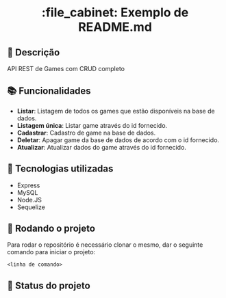 <h1 align="center">:file_cabinet: Exemplo de README.md</h1>

## :memo: Descrição
API REST de Games com CRUD completo
## :books: Funcionalidades
* <b>Listar</b>: Listagem de todos os games que estão disponíveis na base de dados.
* <b>Listagem única</b>: Listar game através do id fornecido.
* <b>Cadastrar</b>: Cadastro de game na base de dados.
* <b>Deletar</b>: Apagar game da base de dados de acordo com o id fornecido.
* <b>Atualizar</b>: Atualizar dados do game através do id fornecido.

## :wrench: Tecnologias utilizadas
* Express
* MySQL
* Node.JS
* Sequelize

## :rocket: Rodando o projeto
Para rodar o repositório é necessário clonar o mesmo, dar o seguinte comando para iniciar o projeto:
```
<linha de comando>
```


## :dart: Status do projeto

[Express.js]: https://www.google.com/url?sa=i&url=https%3A%2F%2Fjmvstream.com%2Fpt-br%2Fdeveloper%2Fexpress-js-simplificado-aprenda-mais-com-a-hospedagem-de-video%2F&psig=AOvVaw0eXouzxHC9zWq6AveqAqK-&ust=1690374333345000&source=images&cd=vfe&opi=89978449&ved=0CBEQjRxqFwoTCOCE9ujsqYADFQAAAAAdAAAAABAk
[Express-url]: https://expressjs.com/pt-br/
[React.js]: https://img.shields.io/badge/React-20232A?style=for-the-badge&logo=react&logoColor=61DAFB
[React-url]: https://reactjs.org/
[Vue.js]: https://img.shields.io/badge/Vue.js-35495E?style=for-the-badge&logo=vuedotjs&logoColor=4FC08D
[Vue-url]: https://vuejs.org/
[Angular.io]: https://img.shields.io/badge/Angular-DD0031?style=for-the-badge&logo=angular&logoColor=white
[Angular-url]: https://angular.io/
[Svelte.dev]: https://img.shields.io/badge/Svelte-4A4A55?style=for-the-badge&logo=svelte&logoColor=FF3E00
[Svelte-url]: https://svelte.dev/
[Laravel.com]: https://img.shields.io/badge/Laravel-FF2D20?style=for-the-badge&logo=laravel&logoColor=white
[Laravel-url]: https://laravel.com
[Bootstrap.com]: https://img.shields.io/badge/Bootstrap-563D7C?style=for-the-badge&logo=bootstrap&logoColor=white
[Bootstrap-url]: https://getbootstrap.com
[JQuery.com]: https://img.shields.io/badge/jQuery-0769AD?style=for-the-badge&logo=jquery&logoColor=white
[JQuery-url]: https://jquery.com 
